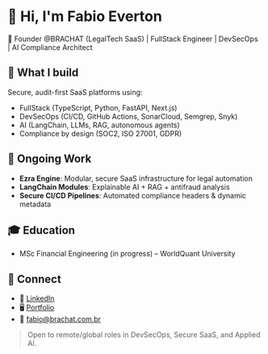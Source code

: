 # 👋 Hi, I'm Fabio Everton

🎯 Founder @BRACHAT (LegalTech SaaS) | FullStack Engineer | DevSecOps | AI Compliance Architect

## 🔐 What I build
Secure, audit-first SaaS platforms using:
- FullStack (TypeScript, Python, FastAPI, Next.js)
- DevSecOps (CI/CD, GitHub Actions, SonarCloud, Semgrep, Snyk)
- AI (LangChain, LLMs, RAG, autonomous agents)
- Compliance by design (SOC2, ISO 27001, GDPR)

## 🚀 Ongoing Work
- **Ezra Engine**: Modular, secure SaaS infrastructure for legal automation
- **LangChain Modules**: Explainable AI + RAG + antifraud analysis
- **Secure CI/CD Pipelines**: Automated compliance headers & dynamic metadata

## 🎓 Education
- MSc Financial Engineering (in progress) – WorldQuant University

## 🔗 Connect
- 💼 [LinkedIn](https://linkedin.com/in/fabio-everton)
- 🖥️ [Portfolio](https://fabiobeverton.github.io)
- 📧 fabio@brachat.com.br

> Open to remote/global roles in DevSecOps, Secure SaaS, and Applied AI.
